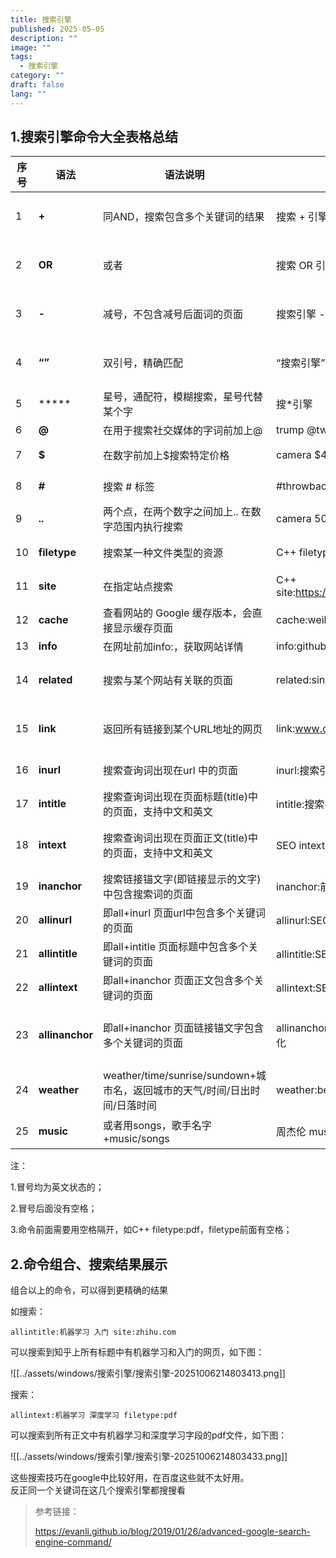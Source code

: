 ```yaml
---
title: 搜索引擎
published: 2025-05-05
description: ""
image: ""
tags:
  - 搜索引擎
category: ""
draft: false
lang: ""
---
```


## 1.搜索引擎命令大全表格总结

|序号|语法|语法说明|示例|示例说明|
|---|---|---|---|---|
|1|**+**|同AND，搜索包含多个关键词的结果|搜索 + 引擎|搜索包含【搜索】和【引擎】两个词的页面|
|2|**OR**|或者|搜索 OR 引擎|搜索包含【搜索】或【引擎】两个词的页面|
|3|**-**|减号，不包含减号后面词的页面|搜索引擎 -百度|搜索不包括【百度】的【搜索引擎】的页面|
|4|**“”**|双引号，精确匹配|“搜索引擎”|精确匹配【搜索引擎】这个关键词的页面|
|5|*****|星号，通配符，模糊搜索，星号代替某个字|搜*引擎|星号可以为任何字|
|6|**@**|在用于搜索社交媒体的字词前加上@|trump @twitter|搜索trump的twitter|
|7|**$**|在数字前加上$搜索特定价格|camera $400|搜索400$的camera|
|8|**#**|搜索 # 标签|\#throwbackthursday|搜索标签throwbackthursday|
|9|**..**|两个点，在两个数字之间加上.. 在数字范围内执行搜索|camera 500..1000|搜索500−1000的camera|
|10|**filetype**|搜索某一种文件类型的资源|C++ filetype:pdf|搜索类型为pdf的C++网页资源|
|11|**site**|在指定站点搜索|C++ site:https://www.zhihu.com|在知乎中搜索和C++相关的网页|
|12|**cache**|查看网站的 Google 缓存版本，会直接显示缓存页面|cache:weibo.com|查看微博的谷歌快照|
|13|**info**|在网址前加info:，获取网站详情|info:github.com|搜索github网站详情|
|14|**related**|搜索与某个网站有关联的页面|related:sina.com|和新浪网网站结构内容相似的一些其它网站|
|15|**link**|返回所有链接到某个URL地址的网页|link:www.csdn.net|搜索所有含指向【www.csdn.net】链接的网页|
|16|**inurl**|搜索查询词出现在url 中的页面|inurl:搜索引擎|搜索链接url中有【搜索引擎】的网页|
|17|**intitle**|搜索查询词出现在页面标题(title)中的页面，支持中文和英文|intitle:搜索引擎|搜索页面标题中有【搜索引擎】的网页|
|18|**intext**|搜索查询词出现在页面正文(title)中的页面，支持中文和英文|SEO intext:搜索引擎|在正文包含【搜索引擎】的网页中搜索【SEO】|
|19|**inanchor**|搜索链接锚文字(即链接显示的文字)中包含搜索词的页面|inanchor:前端|搜索链接锚文字中包含【前端】的页面|
|20|**allinurl**|即all+inurl 页面url中包含多个关键词的页面|allinurl:SEO 搜索引擎优化|相当于 ：inurl:SEO inurl:搜索引擎优化|
|21|**allintitle**|即all+intitle 页面标题中包含多个关键词的页面|allintitle:SEO 搜索引擎优化|相当于：intitle:SEO intitle:搜索引擎优化|
|22|**allintext**|即all+inanchor 页面正文包含多个关键词的页面|allintext:SEO 搜索引擎优化|相当于：intext:SEO intext:搜索引擎优化|
|23|**allinanchor**|即all+inanchor 页面链接锚文字包含多个关键词的页面|allinanchor:SEO 搜索引擎优化|相当于：inanchor:SEO inanchor:搜索引擎优化|
|24|**weather**|weather/time/sunrise/sundown+城市名，返回城市的天气/时间/日出时间/日落时间|weather:beijing|显示北京的天气|
|25|**music**|或者用songs，歌手名字+music/songs|周杰伦 music|返回周杰伦的各首歌曲|

注：

1.冒号均为英文状态的；

2.冒号后面没有空格；

3.命令前面需要用空格隔开，如C++ filetype:pdf，filetype前面有空格；

## 2.命令组合、搜索结果展示

组合以上的命令，可以得到更精确的结果

如搜索：

```
allintitle:机器学习 入门 site:zhihu.com
```

可以搜索到知乎上所有标题中有机器学习和入门的网页，如下图：

![[../assets/windows/搜索引擎/搜索引擎-20251006214803413.png]]

搜索：

```
allintext:机器学习 深度学习 filetype:pdf
```

可以搜索到所有正文中有机器学习和深度学习字段的pdf文件，如下图：

![[../assets/windows/搜索引擎/搜索引擎-20251006214803433.png]]

这些搜索技巧在google中比较好用，在百度这些就不太好用。  
反正同一个关键词在这几个搜索引擎都搜搜看

> 参考链接：
> 
>https://evanli.github.io/blog/2019/01/26/advanced-google-search-engine-command/
